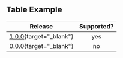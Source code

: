 ## Table Example

| Release | Supported? |
| :-----: | :---------: |
| [1.0.0]{target="_blank"} | yes |
| [0.0.0]{target="_blank"} | no |

  [1.0.0]: https://github.com/ntno/mkdocs-terminal/releases/tag/1.0.0
  [0.0.0]: https://github.com/ntno/mkdocs-terminal/releases/tag/0.0.0

<br>